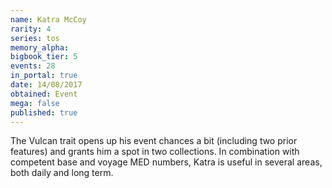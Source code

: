 ```yaml
---
name: Katra McCoy
rarity: 4
series: tos
memory_alpha:
bigbook_tier: 5
events: 28
in_portal: true
date: 14/08/2017
obtained: Event
mega: false
published: true
---
```


The Vulcan trait opens up his event chances a bit (including two prior features) and grants him a spot in two collections. In combination with competent base and voyage MED numbers, Katra is useful in several areas, both daily and long term.
